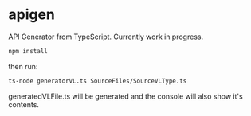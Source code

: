 # apigen

API Generator from TypeScript. Currently work in progress.

```bash
npm install
```

then run:

```bash
ts-node generatorVL.ts SourceFiles/SourceVLType.ts
```

generatedVLFile.ts will be generated and the console will also show it's contents.

